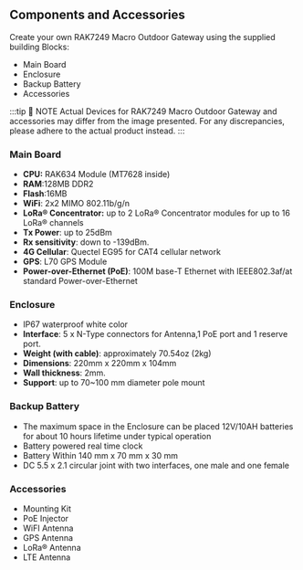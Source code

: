 ## Components and Accessories

Create your own RAK7249 Macro Outdoor Gateway using the supplied building Blocks:

- Main Board
- Enclosure
- Backup Battery
- Accessories

<rk-img
  src="/assets/images/datasheet/rak7249/diy-enterprise-gateway-components-and-accessories.jpg"
  width="75%"
  figure-number="1"
  caption="DIY Enterprise Gateway Components and Accessories"
/>

:::tip 📝 NOTE
Actual Devices for RAK7249 Macro Outdoor Gateway and accessories may differ from the image presented. For any discrepancies, please adhere to the actual product instead.
:::

### Main Board

- **CPU:** RAK634 Module (MT7628 inside)
- **RAM**:128MB DDR2
- **Flash**:16MB
- **WiFi**: 2x2 MIMO 802.11b/g/n
- **LoRa® Concentrator:** up to 2 LoRa® Concentrator modules for up to 16 LoRa® channels
- **Tx Power**: up to 25dBm
- **Rx sensitivity**: down to -139dBm.
- **4G Cellular**: Quectel EG95 for CAT4 cellular network
- **GPS**: L70 GPS Module
- **Power-over-Ethernet (PoE)**: 100M base-T Ethernet with IEEE802.3af/at standard Power-over-Ethernet

### Enclosure

- IP67 waterproof white color
- **Interface**: 5 x N-Type connectors for Antenna,1 PoE port and 1 reserve port.
- **Weight (with cable)**: approximately 70.54oz (2kg)
- **Dimensions**: 220mm x 220mm x 104mm
- **Wall thickness**: 2mm.
- **Support**: up to 70~100 mm diameter pole mount

### Backup Battery

- The maximum space in the Enclosure can be placed 12V/10AH batteries for about 10 hours lifetime under typical operation
- Battery powered real time clock
- Battery Within 140 mm x 70 mm x 30 mm
- DC 5.5 x 2.1 circular joint with two interfaces, one male and one female

### Accessories

- Mounting Kit
- PoE Injector
- WiFI Antenna
- GPS Antenna
- LoRa® Antenna
- LTE Antenna